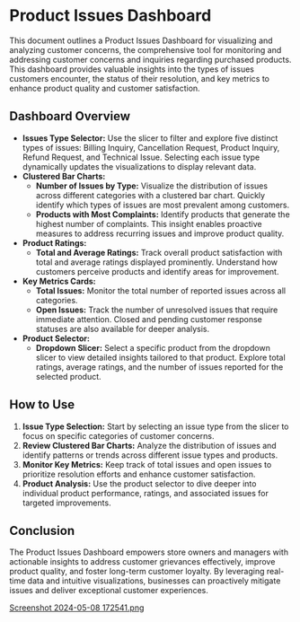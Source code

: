 # Product Issues Dashboard

This document outlines a Product Issues Dashboard for visualizing and analyzing customer concerns, the comprehensive tool for monitoring and addressing customer concerns and inquiries regarding purchased products. This dashboard provides valuable insights into the types of issues customers encounter, the status of their resolution, and key metrics to enhance product quality and customer satisfaction.

## Dashboard Overview

- **Issues Type Selector:** Use the slicer to filter and explore five distinct types of issues: Billing Inquiry, Cancellation Request, Product Inquiry, Refund Request, and Technical Issue. Selecting each issue type dynamically updates the visualizations to display relevant data.
- **Clustered Bar Charts:**
    - **Number of Issues by Type:** Visualize the distribution of issues across different categories with a clustered bar chart. Quickly identify which types of issues are most prevalent among customers.
    - **Products with Most Complaints:** Identify products that generate the highest number of complaints. This insight enables proactive measures to address recurring issues and improve product quality.
- **Product Ratings:**
    - **Total and Average Ratings:** Track overall product satisfaction with total and average ratings displayed prominently. Understand how customers perceive products and identify areas for improvement.
- **Key Metrics Cards:**
    - **Total Issues:** Monitor the total number of reported issues across all categories.
    - **Open Issues:** Track the number of unresolved issues that require immediate attention. Closed and pending customer response statuses are also available for deeper analysis.
- **Product Selector:**
    - **Dropdown Slicer:** Select a specific product from the dropdown slicer to view detailed insights tailored to that product. Explore total ratings, average ratings, and the number of issues reported for the selected product.

## How to Use

1. **Issue Type Selection:** Start by selecting an issue type from the slicer to focus on specific categories of customer concerns.
2. **Review Clustered Bar Charts:** Analyze the distribution of issues and identify patterns or trends across different issue types and products.
3. **Monitor Key Metrics:** Keep track of total issues and open issues to prioritize resolution efforts and enhance customer satisfaction.
4. **Product Analysis:** Use the product selector to dive deeper into individual product performance, ratings, and associated issues for targeted improvements.

## Conclusion

The Product Issues Dashboard empowers store owners and managers with actionable insights to address customer grievances effectively, improve product quality, and foster long-term customer loyalty. By leveraging real-time data and intuitive visualizations, businesses can proactively mitigate issues and deliver exceptional customer experiences.

[Screenshot 2024-05-08 172541.png](https://github.com/MonaJB/F2Informatica/blob/Assets/Screenshot%202024-05-08%20172541.png)

